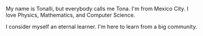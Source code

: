 My name is Tonalli, but everybody calls me Tona. I'm from Mexico City. I love Physics, Mathematics, and Computer Science.

I consider myself an eternal learner. I'm here to learn from a big community.